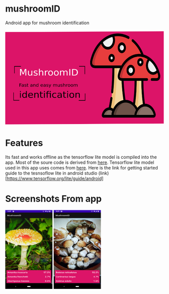 # mushroomID
Android app for mushroom identification

<img src="https://github.com/biranjan/mushroomID/blob/main/icons/feature_mushroom2.png" width="600" height="300">


# Features
Its fast and works offline as the tensorflow lite model is compiled into the app. Most of the soure code is derived from [here](https://github.com/hoitab/TFLClassify).
Tensorflow lite model used in this app uses comes from [here](https://tfhub.dev/bohemian-visual-recognition-alliance/models/mushroom-identification_v1/2).
Here is the link for getting started guide to the tesnsoflow lite in android studio (link)[https://www.tensorflow.org/lite/guide/android]

# Screenshots From app

<img src="https://github.com/biranjan/mushroomID/blob/main/icons/screenshots/Screenshot_20210101-152923.png" width="150" height="250">
<img src="https://github.com/biranjan/mushroomID/blob/main/icons/screenshots/Screenshot_20210101-152109.png" width="150" height="250">


